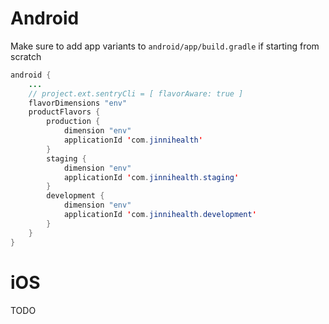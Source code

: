 # Android
Make sure to add app variants to `android/app/build.gradle` if starting from scratch
```java
android {
    ...
    // project.ext.sentryCli = [ flavorAware: true ]
    flavorDimensions "env"
    productFlavors {
        production {
            dimension "env"
            applicationId 'com.jinnihealth'
        }
        staging {
            dimension "env"
            applicationId 'com.jinnihealth.staging'
        }
        development {
            dimension "env"
            applicationId 'com.jinnihealth.development'
        }
    }
}
```

# iOS
TODO
 